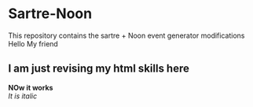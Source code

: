 # Sartre-Noon
This repository contains the sartre + Noon event generator modifications
<br>
Hello My friend <br>
<h2>
  I am just revising my html skills here
</h2>
<b>NOw it works</b>
<br>
<i> It is italic</i>
